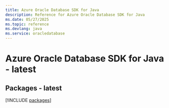 ```yaml
---
title: Azure Oracle Database SDK for Java
description: Reference for Azure Oracle Database SDK for Java
ms.date: 05/27/2025
ms.topic: reference
ms.devlang: java
ms.service: oracledatabase
---
```

# Azure Oracle Database SDK for Java - latest
## Packages - latest
[!INCLUDE [packages](oracle-database-index.md)]